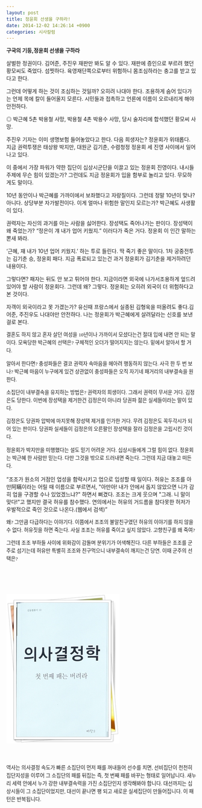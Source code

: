 ```yaml
---
layout: post
title: 정윤회 선생을 구하라!
date: 2014-12-02 14:26:14 +0900
categories: 시사칼럼
---
```

**구국의 기둥,정윤회 선생을 구하라** 

  


살벌한 정권이다. 김어준, 주진우 재판만 봐도 알 수 있다. 재판에 증인으로 부르려 했던 황모씨도 죽었다. 섬찟하다. 육영재단쪽으로부터 위험하니 몸조심하라는 충고를 받고 있다고 한다. 

  


그런데 어떻게 하는 것이 조심하는 것일까? 오히려 나대야 한다. 조용하게 숨어 있다가는 언제 목에 칼이 들어올지 모른다. 시민들과 접촉하고 언론에 이름이 오르내리게 해야 안전하다. 

  


◎ 박근혜 5촌 박용철 사망, 박용철 4촌 박용수 사망, 당시 술자리에 합석했던 황모씨 사망. 

  


주진우 기자는 이미 생명보험 들어놓았다고 한다. 다음 희생자는? 정윤회가 위태롭다. 지금 권력투쟁은 태상왕 박지만, 대원군 김기춘, 수렴청정 정윤회 세 진영 사이에서 일어나고 있다. 

  


이 중에서 가장 파워가 약한 집단이 십상시군단을 이끌고 있는 정윤회 진영이다. 내시들 주제에 무슨 힘이 있겠는가? 그런데도 지금 정윤회가 입을 함부로 놀리고 있다. 무모하게도 말이다. 

  


10년 동안이나 박근혜를 가까이에서 보좌했다고 자랑질이다. 그런데 정말 10년이 맞나? 아니다. 상당부분 자가발전이다. 이게 얼마나 위험한 말인지 모르는가? 박근혜도 사생활이 있다. 

  


권력자는 자신의 과거를 아는 사람을 싫어한다. 장성택도 죽어나가는 판이다. 장성택이 왜 죽었는가? “정은이 걔 내가 업어 키웠지.” 이러다가 죽은 거다. 정윤회 이 인간 말하는 뽄새 봐라. 

  


‘근혜, 쟤 내가 10년 업어 키웠지.’ 하는 투로 들린다. 딱 죽기 좋은 말이다. 1차 궁중전투는 김기춘 승, 정윤회 패다. 지금 폭로되고 있는건 과거 정윤회가 김기춘을 제거하려던 내용이다.

  


그렇다면? 패자는 뒤도 안 보고 튀어야 한다. 지금이라면 외국에 나가서조용하게 엎드려 있어야 할 사람이 정윤회다. 그런데 왜? 그렇다. 정윤회는 오히려 외국이 더 위험하다고 본 것이다. 

  


자객이 외국이라고 못 가겠는가? 유신때 프랑스에서 실종된 김형욱을 떠올려도 좋다.김어준, 주진우도 나대야만 안전하다. 나는 정윤회가 박근혜에게 살려달라는 신호를 보낸 걸로 본다.  


<p style="font-family: 바탕; font-size: 10pt; letter-spacing: 0px; line-height: 21px;">
  결혼도 하지 않고 혼자 살던 여성을 10년이나 가까이서 모셨다는건 절대 입에 내면 안 되는 말이다. 모욕당한 박근혜의 선택은? 구체적인 오더가 떨어지지는 않는다. 밑에서 알아서 할 거다.
</p>

  


<p style="font-family: 바탕; font-size: 10pt; letter-spacing: 0px; line-height: 21px;">
  알아서 한다면? 충성파들은 결코 권력자 속마음을 헤아려 행동하지 않는다. 사극 한 두 번 보나? 박근혜 마음이 누구에게 있건 상관없이 충성파들은 오직 자기네 패거리의 내부결속을 원한다.
</p>

  


<p style="font-family: 바탕; font-size: 10pt; letter-spacing: 0px; line-height: 21px;">
  소집단이 내부결속을 유지하는 방법은? 권력자의 희생이다. 그래서 권력이 무서운 거다. 김정은도 당한다. 이번에 장성택을 제거한건 김정은이 아니라 당권파 젊은 실세들이라는 말이 있다.
</p>

  


<p style="font-family: 바탕; font-size: 10pt; letter-spacing: 0px; line-height: 21px;">
  김정은도 당권파 압박에 마지못해 장성택 제거를 인가한 거다. 무려 김정은도 꼭두각시가 되어 있는 판이다. 당권파 실세들이 김정은의 오른팔인 장성택을 잘라 김정은을 고립시킨 것이다.
</p>

  


<p style="font-family: 바탕; font-size: 10pt; letter-spacing: 0px; line-height: 21px;">
  정윤회가 박지만을 미행했다는 설도 믿기 어려운 거다. 십상시들에게 그럴 힘이 없다. 정윤회는 박근혜 한 사람만 믿는다. 다만 그것을 밖으로 드러내면 죽는다. 그런데 지금 대놓고 떠든다.
</p>

  


“조조가 원소의 거점인 업성을 함락시키고 업으로 입성할 때 일이다. 허유는 조조를 아만阿瞞이라는 어릴 때 이름으로 부르면서, "아만아! 내가 안에서 돕지 않았으면 니가 감히 업을 구경할 수나 있었겠느냐?" 하면서 뻐겼다. 조조는 크게 웃으며 "그래. 니 말이 맞다!"고 했지만 결국 허유를 참수했다. 연의에서는 허유의 거드름을 참다못한 허저가 우발적으로 죽인 것으로 나온다.(웹에서 검색)”

  


<p style="font-family: 바탕; font-size: 10pt; letter-spacing: 0px; line-height: 21px;">
  왜? 그만큼 다급하다는 이야기다. 이쯤에서 조조의 불알친구였던 허유의 이야기를 하지 않을 수 없다. 허유짓을 하면 죽는다. 사실 조조는 허유를 죽이고 싶지 않았다. 고향친구를 왜 죽여?
</p>

  


<p style="font-family: 바탕; font-size: 10pt; letter-spacing: 0px; line-height: 21px;">
  그런데 조조 부하들 사이에 위화감이 감돌며 분위기가 어색해진다. 다른 부하들은 조조를 군주로 섬기는데 허유만 특별히 조조와 친구먹으니 내부결속이 깨지는건 당연. 이때 군주의 선택은?
</p>

<p style="font-family: 바탕; font-size: 10pt; letter-spacing: 0px; line-height: 21px;">
  <br />
</p>

<p style="font-family: 바탕; font-size: 10pt; letter-spacing: 0px; line-height: 21px;">
  <br />
</p>

<p style="font-family: 바탕; font-size: 10pt; letter-spacing: 0px; line-height: 21px;">
  <img src="files/attach/images/199/728/542/111.JPG" alt="111.JPG" width="300" height="397" /> <br />
</p>

<p style="font-family: 바탕; font-size: 10pt; letter-spacing: 0px; line-height: 21px;">
  <br />
</p>

<p style="font-family: 바탕; font-size: 10pt; letter-spacing: 0px; line-height: 21px;">
  역사는 의사결정 속도가 빠른 소집단이 먼저 패를 꺼내들어 선수를 치면, 선비집단이 천천히 집단지성을 이루어 그 소집단의 패를 뒤집는 즉, 첫 번째 패를 바꾸는 형태로 일어납니다. 새누리 세력 안에서 누가 강한 내부결속력을 가진 소집단인지 생각해봐야 합니다. 대선까지는 십상시들이 그 소집단이었지만, 대선이 끝나면 팽 되고 새로운 실세집단이 만들어집니다. 이 패턴은 반복됩니다.
</p>

<p style="font-family: 바탕; font-size: 10pt; letter-spacing: 0px; line-height: 21px;">
</p>

<p style="font-family: 바탕; font-size: 10pt; letter-spacing: 0px; line-height: 21px;">
</p>